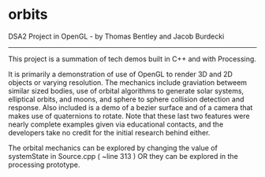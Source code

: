 orbits
======

DSA2 Project in OpenGL - by Thomas Bentley and Jacob Burdecki

------

This project is a summation of tech demos built in C++ and with Processing.

It is primarily a demonstration of use of OpenGL to render 3D and 2D objects or varying resolution.
The mechanics include graviation betweem similar sized bodies, use of orbital algorithms to generate
	solar systems, elliptical orbits, and moons, and sphere to sphere collision detection and response.
	Also included is a demo of a bezier surface and of a camera that makes use of quaternions to
	rotate. Note that these last two features were nearly complete examples given via educational
	contacts, and the developers take no credit for the initial research behind either.

The orbital mechanics can be explored by changing the value of systemState in Source.cpp ( ~line 313 )
	OR they can be explored in the processing prototype.